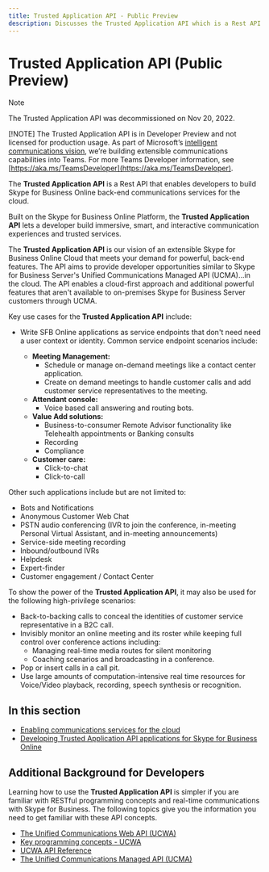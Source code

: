 ```yaml
---
title: Trusted Application API - Public Preview
description: Discusses the Trusted Application API which is a Rest API that enables developers to build Skype for Business Online back-end communications services for the cloud.
---
```

# **Trusted Application API (Public Preview)**
> [!NOTE]
> The Trusted Application API was decommissioned on Nov 20, 2022.
> 
> [!NOTE]
> The Trusted Application API is in Developer Preview and not licensed for production usage. As part of Microsoft’s [intelligent communications vision](https://aka.ms/intelligentcommunicationsblog), we’re building extensible communications capabilities into Teams.  For more Teams Developer information, see [https://aka.ms/TeamsDeveloper](https://aka.ms/TeamsDeveloper).

The **Trusted Application API** is a Rest API that enables developers to build Skype for Business Online back-end communications services for the cloud.

Built on the Skype for Business Online Platform, the **Trusted Application API** lets a developer build immersive, smart, and interactive communication experiences and trusted services.

The **Trusted Application API** is our vision of an extensible Skype for Business Online Cloud that meets your demand for powerful, back-end features.  The API aims to provide developer opportunities similar to Skype for Business Server's Unified Communications Managed API (UCMA)...in the cloud. The API enables a cloud-first approach and additional powerful features that aren't available to on-premises Skype for Business Server customers through UCMA.

Key use cases for the **Trusted Application API** include:

- Write SFB Online applications as service endpoints that don't need need a user context or identity. Common service endpoint scenarios include: 

  - **Meeting Management:**
     - Schedule or manage on-demand meetings like a contact center application.
     - Create on demand meetings to handle customer calls and add customer service representatives to the meeting.
  - **Attendant console:**
     - Voice based call answering and routing bots.
  - **Value Add solutions:**
     - Business-to-consumer Remote Advisor functionality like Telehealth appointments or Banking consults
     - Recording
     - Compliance
  - **Customer care:**
     - Click-to-chat
     - Click-to-call

Other such applications include but are not limited to:
 
- Bots and Notifications
- Anonymous Customer Web Chat
- PSTN audio conferencing (IVR to join the conference, in-meeting Personal Virtual Assistant, and in-meeting announcements)
- Service-side meeting recording 
- Inbound/outbound IVRs
- Helpdesk
- Expert-finder
- Customer engagement / Contact Center

To show the power of the **Trusted Application API**, it may also be used for the following high-privilege scenarios:
 
- Back-to-backing calls to conceal the identities of customer service representative in a B2C call.
- Invisibly monitor an online meeting and its roster while keeping full control over conference actions including:
  - Managing real-time media routes for silent monitoring
  - Coaching scenarios and broadcasting in a conference.
- Pop or insert calls in a call pit.
- Use large amounts of computation-intensive real time resources for Voice/Video playback, recording, speech synthesis or recognition.

## In this section

- [Enabling communications services for the cloud](./Trusted_Application_API_GeneralReference.md)
- [Developing Trusted Application API applications for Skype for Business Online](./DevelopingApplicationsforSFBOnline.md)

## Additional Background for Developers

Learning how to use the **Trusted Application API** is simpler if you are familiar with RESTful programming concepts and real-time communications with Skype for Business.  The following topics give you the information you need to get familiar with these API concepts.

- [The Unified Communications Web API (UCWA)](/skype-sdk/ucwa/unifiedcommunicationswebapi2_0)
- [Key programming concepts - UCWA](/skype-sdk/ucwa/keyprogrammingconcepts)
- [UCWA API Reference](https://msdn.microsoft.com/skype/ucwa/ucwa2_0apireference)
- [The Unified Communications Managed API (UCMA)](https://msdn.microsoft.com/library/office/dn454984.aspx)
